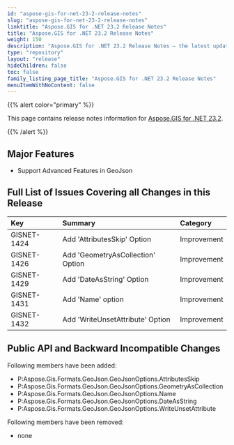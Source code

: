 ```yaml
---
id: "aspose-gis-for-net-23-2-release-notes"
slug: "aspose-gis-for-net-23-2-release-notes"
linktitle: "Aspose.GIS for .NET 23.2 Release Notes"
title: "Aspose.GIS for .NET 23.2 Release Notes"
weight: 150
description: "Aspose.GIS for .NET 23.2 Release Notes – the latest updates and fixes."
type: "repository"
layout: "release"
hideChildren: false
toc: false
family_listing_page_title: "Aspose.GIS for .NET 23.2 Release Notes"
menuItemWithNoContent: false
---
```


{{% alert color="primary" %}} 

This page contains release notes information for [Aspose.GIS for .NET 23.2](https://www.nuget.org/packages/Aspose.GIS/23.2.0).

{{% /alert %}} 
## **Major Features**
- Support Advanced Features in GeoJson
## **Full List of Issues Covering all Changes in this Release**

|**Key**|**Summary**|**Category**|
| :- | :- | :- |
|GISNET-1424|Add 'AttributesSkip' Option|Improvement|
|GISNET-1426|Add 'GeometryAsCollection' Option|Improvement|
|GISNET-1429|Add 'DateAsString' Option|Improvement|
|GISNET-1431|Add 'Name' option|Improvement|
|GISNET-1432|Add 'WriteUnsetAttribute' Option|Improvement|
## **Public API and Backward Incompatible Changes**
Following members have been added:

- P:Aspose.Gis.Formats.GeoJson.GeoJsonOptions.AttributesSkip
- P:Aspose.Gis.Formats.GeoJson.GeoJsonOptions.GeometryAsCollection
- P:Aspose.Gis.Formats.GeoJson.GeoJsonOptions.Name
- P:Aspose.Gis.Formats.GeoJson.GeoJsonOptions.DateAsString
- P:Aspose.Gis.Formats.GeoJson.GeoJsonOptions.WriteUnsetAttribute

Following members have been removed:
- none